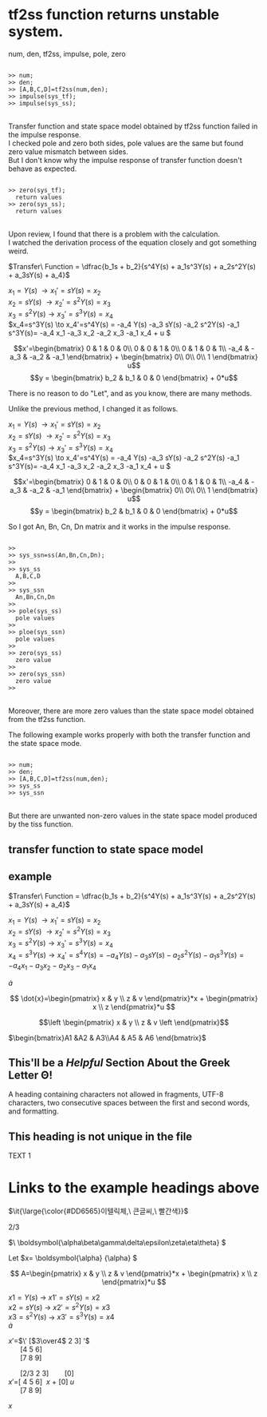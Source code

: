 # tf2ss function returns unstable system.
num, den, tf2ss, impulse, pole, zero

<pre>
<code>
>> num;
>> den;
>> [A,B,C,D]=tf2ss(num,den);
>> impulse(sys_tf);
>> impulse(sys_ss);
</code>
</pre>

Transfer function and state space model obtained by tf2ss function failed in the impulse response.\
I checked pole and zero both sides, pole values are the same but found zero value mismatch between sides.\
But I don't know why the impulse response of transfer function doesn't behave as expected.

<pre>
<code>
>> zero(sys_tf);
  return values
>> zero(sys_ss);
  return values
</code>
</pre>

Upon review, I found that there is a problem with the calculation.\
I watched the derivation process of the equation closely and got something weird.

$Transfer\ Function = \dfrac{b_1s + b_2}{s^4Y(s) + a_1s^3Y(s) + a_2s^2Y(s) + a_3sY(s) + a_4}$

$x_1=Y(s)\; \to x_1'=  sY(s)= x_2$\
$x_2=sY(s)\ \to x_2'=s^2Y(s)= x_3$\
$x_3=s^2Y(s) \to x_3'=s^3Y(s) = x_4$\
$x_4=s^3Y(s) \to x_4'=s^4Y(s) = -a_4 Y(s) -a_3 sY(s) -a_2 s^2Y(s) -a_1 s^3Y(s)= -a_4 x_1 -a_3 x_2 -a_2 x_3 -a_1 x_4 + u $

$$x'=\begin{bmatrix}
0 & 1 & 0 & 0\\
0 & 0 & 1 & 0\\
0 & 1 & 0 & 1\\
-a_4 & -a_3 & -a_2 & -a_1
\end{bmatrix} + \begin{bmatrix}
0\\
0\\
0\\
1
\end{bmatrix} u$$
$$y = \begin{bmatrix}
b_2 & b_1 & 0 & 0
\end{bmatrix} + 0*u$$

There is no reason to do "Let", and as you know, there are many methods.

Unlike the previous method, I changed it as follows.

$x_1=Y(s)\; \to x_1'=  sY(s)= x_2$\
$x_2=sY(s)\ \to x_2'=s^2Y(s)= x_3$\
$x_3=s^2Y(s) \to x_3'=s^3Y(s) = x_4$\
$x_4=s^3Y(s) \to x_4'=s^4Y(s) = -a_4 Y(s) -a_3 sY(s) -a_2 s^2Y(s) -a_1 s^3Y(s)= -a_4 x_1 -a_3 x_2 -a_2 x_3 -a_1 x_4 + u $

$$x'=\begin{bmatrix}
0 & 1 & 0 & 0\\
0 & 0 & 1 & 0\\
0 & 1 & 0 & 1\\
-a_4 & -a_3 & -a_2 & -a_1
\end{bmatrix} + \begin{bmatrix}
0\\
0\\
0\\
1
\end{bmatrix} u$$
$$y = \begin{bmatrix}
b_2 & b_1 & 0 & 0
\end{bmatrix} + 0*u$$

So I got An, Bn, Cn, Dn matrix and it works in the impulse response.

<pre>
<code>
>> 
>> sys_ssn=ss(An,Bn,Cn,Dn);
>> 
>> sys_ss
  A,B,C,D
>> 
>> sys_ssn
  An,Bn,Cn,Dn
>> 
>> pole(sys_ss)
  pole values
>> 
>> ploe(sys_ssn)
  pole values
>> 
>> zero(sys_ss)
  zero value
>> 
>> zero(sys_ssn)
  zero value
>> 
</code>
</pre>

Moreover, there are more zero values than the state space model obtained from the tf2ss function.

The following example works properly with both the transfer function and the state space mode.

<pre>
<code>
>> num;
>> den;
>> [A,B,C,D]=tf2ss(num,den);
>> sys_ss
>> sys_ssn
</code>
</pre>

But there are unwanted non-zero values in the state space model produced by the tiss function.











## transfer function to state space model

## example
$Transfer\ Function = \dfrac{b_1s + b_2}{s^4Y(s) + a_1s^3Y(s) + a_2s^2Y(s) + a_3sY(s) + a_4}$

$x_1=Y(s)\; \to x_1'=  sY(s)= x_2$\
$x_2=sY(s)\ \to x_2'=s^2Y(s)= x_3$\
$x_3=s^2Y(s) \to x_3'=s^3Y(s) = x_4$\
$x_4=s^3Y(s) \to x_4'=s^4Y(s) = -a_4 Y(s) -a_3 sY(s) -a_2 s^2Y(s) -a_1 s^3Y(s)= -a_4 x_1 -a_3 x_2 -a_2 x_3 -a_1 x_4$

$\dot{a}$

$$ \dot{x}=\begin{pmatrix}
x & y \\
z & v
\end{pmatrix}*x +
\begin{pmatrix}
x \\
z 
\end{pmatrix}*u $$

```math
\left \begin{pmatrix}
x & y \\
z & v \left
\end{pmatrix}
```

$\begin{bmatrix}A1 &A2 & A3\\A4 & A5 & A6 \end{bmatrix}$


## This'll be a _Helpful_ Section About the Greek Letter Θ!
A heading containing characters not allowed in fragments, UTF-8 characters, two consecutive spaces between the first and second words, and formatting.

## This heading is not unique in the file

TEXT 1

# Links to the example headings above

<p>$\it{\large{\color{#DD6565}이텔릭체,\ 큰글씨,\ 빨간색}}$</p>

2</sup>/</sup>3

$\ \boldsymbol{\alpha\beta\gamma\delta\epsilon\zeta\eta\theta} \$

Let $x= \boldsymbol{\alpha} {\alpha} $

$$ A=\begin{pmatrix}
x & y \\
z & v
\end{pmatrix}*x +
\begin{pmatrix}
x \\
z 
\end{pmatrix}*u $$

$x1=Y(s)$    -> $x1'=sY(s)= x2$\
$x2=sY(s)$   -> $x2'=s^2Y(s)= x3$\
$x3=s^2Y(s)$ -> $x3'=s^3Y(s) = x4$\
$\dot{a}$


$x'$=$\' [$3\over4$  2 3] '\$ \
&nbsp;&nbsp;&nbsp;&nbsp;&nbsp;&nbsp;[4 5 6]\
&nbsp;&nbsp;&nbsp;&nbsp;&nbsp;&nbsp;[7 8 9]

&nbsp;&nbsp;&nbsp;&nbsp;&nbsp;&nbsp;[2</sup>/</sup>3 2 3]&nbsp;&nbsp;&nbsp;&nbsp;&nbsp;&nbsp;&nbsp;&nbsp;[0]\
$x'$=[&nbsp;4 5 6]&nbsp; $x$ $+$ [0] $u$ \
&nbsp;&nbsp;&nbsp;&nbsp;&nbsp;&nbsp;[7 8 9]

$x$


